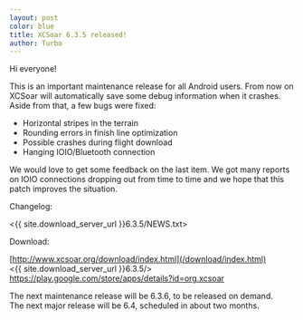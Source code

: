 ```yaml
---
layout: post
color: blue
title: XCSoar 6.3.5 released!
author: Turbo
---
```

Hi everyone!

This is an important maintenance release for all Android users. From now on
XCSoar will automatically save some debug information when it crashes. Aside
from that, a few bugs were fixed:

 * Horizontal stripes in the terrain
 * Rounding errors in finish line optimization
 * Possible crashes during flight download
 * Hanging IOIO/Bluetooth connection
 
We would love to get some feedback on the last item. We got many reports on
IOIO connections dropping out from time to time and we hope that this patch
improves the situation.

Changelog:

  <{{ site.download_server_url }}6.3.5/NEWS.txt>

Download:

  [http://www.xcsoar.org/download/index.html](/download/index.html)  
  <{{ site.download_server_url }}6.3.5/>  
  <https://play.google.com/store/apps/details?id=org.xcsoar>

The next maintenance release will be 6.3.6, to be released on demand.  
The next major release will be 6.4, scheduled in about two months.
